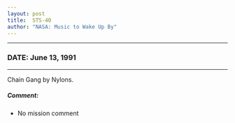 ```yaml
---
layout: post
title:  STS-40
author: "NASA: Music to Wake Up By"
---
```


----
### DATE: June 13, 1991
----
Chain Gang by Nylons.

##### Comment:
* No mission comment
